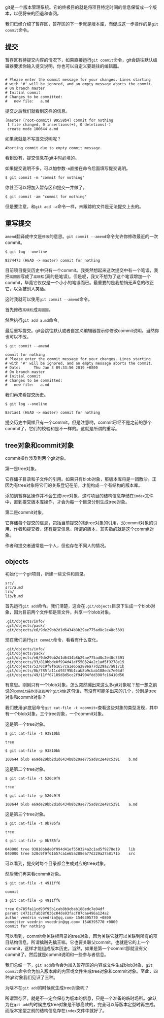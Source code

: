 git是一个版本管理系统。它的终极目的就是将项目特定时间的信息保留成一个版本，以便将来的回退和查阅。

我们已经介绍了暂存区，暂存区的下一步就是版本库，而促成这一步操作的是`git commit`命令。

## 提交

暂存区有待提交内容的情况下，如果直接运行`git commit`命令，git会跳往默认编辑器要求你输入提交说明，你也可以自定义要跳往的编辑器。

```

# Please enter the commit message for your changes. Lines starting
# with '#' will be ignored, and an empty message aborts the commit.
# On branch master
# Initial commit
# Changes to be committed:
#	new file:   a.md
```

提交之后我们就看到这样的信息。

```
[master (root-commit) 99558b4] commit for nothing
 1 file changed, 0 insertions(+), 0 deletions(-)
 create mode 100644 a.md
```

如果我就是不写提交说明呢？

```
Aborting commit due to empty commit message.
```

看到没有，提交信息在git中时必填的。

如果提交说明不多，可以加参数`-m`直接在命令后面填写提交说明。

```
$ git commit -m "commit for nothing"
```

你甚至可以将加入暂存区和提交一并做了。

```
$ git commit -am "commit for nothing"
```

但是要注意，和`git add -a`命令一样，未跟踪的文件是无法提交上去的。

## 重写提交

`amend`翻译成中文是`修改`的意思。`git commit --amend`命令允许你修改最近的一次commit。

```
$ git log --oneline

8274473 (HEAD -> master) commit for nothing
```

目前项目提交历史中只有一个commit。我突然想起来这次提交中有一个笔误，我把`高圆圆`写成了`高晓松`(真的是笔误)。但是呢，我又不想为了这个笔误增加一个commit，毕竟它仅仅是一个小小的笔误而已。最重要的是我想悄无声息的改正它，以免被别人笑话。

这时我就可以使用`git commit --amend`命令。

首先修改`高晓松`成`高圆圆`。

然后执行`git add a.md`命令。

最后重写提交。git会跳往默认或者自定义编辑器提示你修改commit说明。当然你也可以不改。

```
$ git commit --amend

commit for nothing
# Please enter the commit message for your changes. Lines starting
# with '#' will be ignored, and an empty message aborts the commit.
# Date:      Thu Jan 3 09:33:56 2019 +0800
# On branch master
# Initial commit
# Changes to be committed:
#	new file:   a.md
```

我们再来看提交历史。

```
$ git log --oneline

8a71ae1 (HEAD -> master) commit for nothing
```

提交历史中同样只有一个commit。但是注意哟，commit已经不是之前的那个commit了，它们的校验和是不一样的。这就是所谓的重写。

## tree对象和commit对象

commit操作涉及到两个git对象。

第一是tree对象。

它存储子目录和子文件的引用。如果只有blob对象，那版本库将是一团散沙。正因为有tree对象将它们的关系登记在册，才能构成一个有结构的版本库。

添加到暂存区操作并不会生成tree对象，这时项目的结构信息存储在`index`文件中，直到提交版本库操作，才会为每一个目录分别生成tree对象。

第二是commit对象。

它存储每个提交的信息，包括当前提交的根tree对象的引用，父commit对象的引用，作者和提交者，还有提交信息。所谓的版本，其实指的就是这个commit对象。

作者和提交者通常是一个人，但也存在不同人的情况。

## objects

初始化一个git项目，新建一些文件和目录。

```
src/
src/a.md
lib/
lib/b.md
```

首先运行`git add`命令。我们清楚，这会在`.git/objects`目录下生成一个blob对象，因为目前两个文件都是空文件，共享一个blob对象。

```
.git/objects/info/
.git/objects/pack/
.git/objects/e6/9de29bb2d1d6434b8b29ae775ad8c2e48c5391
```

现在我们运行`git commit`命令，看看有什么变化。

```
.git/objects/info/
.git/objects/pack/
.git/objects/e6/9de29bb2d1d6434b8b29ae775ad8c2e48c5391
.git/objects/93/810bbde0f994d41ef550324a2c1ad5f9278e19
.git/objects/52/0c9f9f61657ca1e65a288ea77d229a27a8171b
.git/objects/0b/785fa11cd93f95b1cab8b9cbab188edc7e04df
.git/objects/49/11ff67189d8d5cc2f94904fdd398fc16410d56
```

有意思。刚刚只有一个blob对象，怎么突然蹦出来这么多git对象呢？想一想之前说的`commit操作涉及到两个git对象`这句话，有没有可能多出来的几个，分别是tree对象和commit对象？

我们使用git底层命令`git cat-file -t <commit>`查看这些对象的类型发现，其中有一个blob对象，三个tree对象，一个commit对象。

这是第一个tree对象。

```
$ git cat-file -t 93810bb

tree
```

```
$ git cat-file -p 93810bb

100644 blob e69de29bb2d1d6434b8b29ae775ad8c2e48c5391	b.md
```

这是第二个tree对象。

```
$ git cat-file -t 520c9f9

tree
```

```
$ git cat-file -p 520c9f9

100644 blob e69de29bb2d1d6434b8b29ae775ad8c2e48c5391	a.md
```

这是第三个tree对象。

```
$ git cat-file -t 0b785fa

tree
```

```
$ git cat-file -p 0b785fa

040000 tree 93810bbde0f994d41ef550324a2c1ad5f9278e19	lib
040000 tree 520c9f9f61657ca1e65a288ea77d229a27a8171b	src
```

可以看到，提交时每个目录都会生成对应的tree对象。

然后我们再来看commit对象。

```
$ git cat-file -t 4911ff6

commit
```

```
$ git cat-file -p 4911ff6

tree 0b785fa11cd93f95b1cab8b9cbab188edc7e04df
parent c4731cfab38f036c04de93facf07cae496a124a2
author veedrin <veedrin@qq.com> 1546395770 +0800
committer veedrin <veedrin@qq.com> 1546395770 +0800
commit for nothing
```

可以看到，commit会关联根目录的tree对象，因为关联它就可以关联到所有的项目结构信息，所谓擒贼先擒王嘛。它也要关联父commit，也就是它的上一个commit，这样才能组成版本历史。当然，如果是第一个commit那就没有父commit了。然后就是commit说明和一些参与者信息。

我们总结一下，`git add`命令会为加入暂存区的内容或文件生成blob对象，`git commit`命令会为加入版本库的内容或文件生成tree对象和commit对象。至此，四种git对象我们见识了三种。

为啥不在`git add`的时候就生成tree对象呢？

所谓暂存区，就是不一定会保存为版本的信息，只是一个准备的临时场所。git认为在`git add`的时候生成tree对象是不够高效的，完全可以等版本定型时再生成。而版本定型之前的结构信息存在`index`文件中就好了。